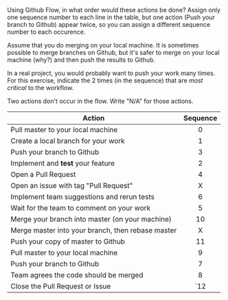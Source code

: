 Using Github Flow, in what order would these actions be done?
Assign only one sequence number to each line in the table,
but one action (Push your branch to Github) appear twice, 
so you can assign a different sequence number to each occurence.  

Assume that you do merging on your local machine.
It is sometimes possible to merge branches on Github,
but it's safer to merge on your local machine (why?)
and then push the results to Github.

In a real project, you would probably want to push your work many times.
For this exercise, indicate the 2 times (in the sequence) that are
*most critical* to the workflow.

Two actions don't occur in the flow. Write "N/A" for those actions.


| Action                              | Sequence |
|-------------------------------------|:--------:|
| Pull master to your local machine   |     0     |
| Create a local branch for your work |     1    |
| Push your branch to Github          |     3     |
| Implement and **test** your feature |     2     |
| Open a Pull Request                 |     4     |
| Open an issue with tag "Pull Request" |    X   |
| Implement team suggestions and rerun tests  |   6   |
| Wait for the team to comment on your work |   5   |
| Merge your branch into master (on your machine)    |   10     |
| Merge master into your branch, then rebase master |   X  |
| Push your copy of master to Github  |     11   |
| Pull master to your local machine   |     9    |
| Push your branch to Github          |    7      |
| Team agrees the code should be merged | 8 |
| Close the Pull Request or Issue     |    `12    |

